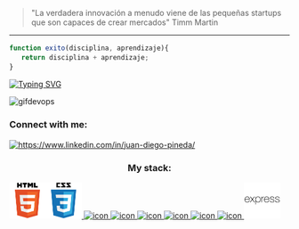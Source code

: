 > "La verdadera innovación a menudo viene de las pequeñas startups que son capaces de crear mercados"
> Timm Martin
---
```js
function exito(disciplina, aprendizaje){
   return disciplina + aprendizaje;
}
```
<body>
<!--     <div class="box " style="display: grid>
        <div class="form"> -->
            <a class="form "href="https://git.io/typing-svg"><img src="https://readme-typing-svg.demolab.com?font=caveat&size=25&duration=3300&pause=1&color=F6F0ED&border-radius=8px&background=303b68&vCenter=true&padding=5px&multiline=true&width=860&height=270&lines=++++Hola+y+Bienvenido+a+mi+perfil+en+Github.;+;+++Estare+encantado+de+contribuir+a+tu+proyecto%2C;Mis+conocimientos+y+habilidades+me+hacen+un+candidato+ideal%2C;Estoy+seguro+de+que+puedo+aportar+un+valor+significativo.;no+dudes+en+ponerte+en+contacto+conmigo.;%C2%A1Estoy+dispuesto+a+formar+parte+de+tu+proyecto+y+;lograr+%C3%A9xito+juntos!;+" alt="Typing SVG" /></a>        


![gifdevops](https://user-images.githubusercontent.com/117276310/205516382-b0d6df35-890a-4cf2-838f-c8db68cfecf9.gif)  
 

<h3 align="left">Connect with me:</h3>
<p align="left">
 
<a href="https://www.linkedin.com/in/juan-diego-pineda/" target="_blank" rel="noopener ">
    <img align="center" src="https://raw.githubusercontent.com/rahuldkjain/github-profile-readme-generator/master/src/images/icons/Social/linked-in-alt.svg"   alt="https://www.linkedin.com/in/juan-diego-pineda/" height="40" width="40" />
    </a>


<h3 align="center">My stack:</h3>


<div style="display: flex;">  
                                                      <a href="https://www.w3.org/html/" target="_blank" rel="noreferrer"> 
                                                       <img src="https://raw.githubusercontent.com/devicons/devicon/master/icons/html5/html5-original-wordmark.svg" alt="html5" width="65" height="65"/></a>
                                                       <a href="https://www.w3schools.com/css/" target="_blank" rel="noreferrer"> <img src="https://raw.githubusercontent.com/devicons/devicon/master/icons/css3/css3-original-wordmark.svg" alt="css3" width="65" height="65"/>
                                                       <img src="https://techstack-generator.vercel.app/js-icon.svg" alt="icon" width="65" height="65" />
                                                       <img src="https://techstack-generator.vercel.app/ts-icon.svg" alt="icon" width="65" height="65" />
                                                       <img src="https://techstack-generator.vercel.app/github-icon.svg" alt="icon" width="65" height="65" />
                                                       <img src="https://techstack-generator.vercel.app/nginx-icon.svg" alt="icon" width="65" height="65" />
                                                        <img src="https://techstack-generator.vercel.app/mysql-icon.svg" alt="icon" width="65" height="65" />     
                                                        <img src="https://techstack-generator.vercel.app/react-icon.svg" alt="icon" width="65" height="65" />
                                                       <img src="https://raw.githubusercontent.com/devicons/devicon/master/icons/express/express-original-wordmark.svg" alt="express" width="65" height="65"/> 

</body>
